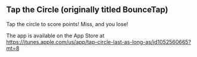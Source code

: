 ## Tap the Circle (originally titled BounceTap)
Tap the circle to score points! Miss, and you lose!

The app is available on the App Store at https://itunes.apple.com/us/app/tap-circle-last-as-long-as/id1052560665?mt=8